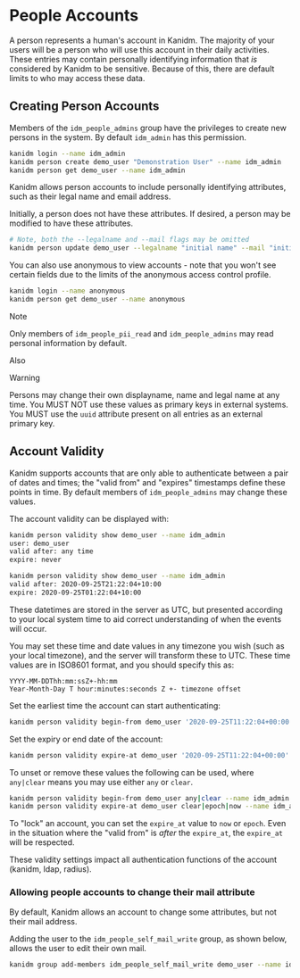 # People Accounts

A person represents a human's account in Kanidm. The majority of your users will be a person who will use this account
in their daily activities. These entries may contain personally identifying information that _is_ considered by Kanidm
to be sensitive. Because of this, there are default limits to who may access these data.

## Creating Person Accounts

Members of the `idm_people_admins` group have the privileges to create new persons in the system. By default `idm_admin`
has this permission.

```bash
kanidm login --name idm_admin
kanidm person create demo_user "Demonstration User" --name idm_admin
kanidm person get demo_user --name idm_admin
```

Kanidm allows person accounts to include personally identifying attributes, such as their legal name and email address.

Initially, a person does not have these attributes. If desired, a person may be modified to have these attributes.

```bash
# Note, both the --legalname and --mail flags may be omitted
kanidm person update demo_user --legalname "initial name" --mail "initial@email.address"
```

You can also use anonymous to view accounts - note that you won't see certain fields due to the limits of the anonymous
access control profile.

```bash
kanidm login --name anonymous
kanidm person get demo_user --name anonymous
```

> [!NOTE]
>
> Only members of `idm_people_pii_read` and `idm_people_admins` may read personal information by default.

Also

> [!WARNING]
>
> Persons may change their own displayname, name and legal name at any time. You MUST NOT use these values as primary
> keys in external systems. You MUST use the `uuid` attribute present on all entries as an external primary key.

## Account Validity

Kanidm supports accounts that are only able to authenticate between a pair of dates and times; the "valid from" and
"expires" timestamps define these points in time. By default members of `idm_people_admins` may change these values.

The account validity can be displayed with:

```bash
kanidm person validity show demo_user --name idm_admin
user: demo_user
valid after: any time
expire: never
```

```bash
kanidm person validity show demo_user --name idm_admin
valid after: 2020-09-25T21:22:04+10:00
expire: 2020-09-25T01:22:04+10:00
```

These datetimes are stored in the server as UTC, but presented according to your local system time to aid correct
understanding of when the events will occur.

You may set these time and date values in any timezone you wish (such as your local timezone), and the server will
transform these to UTC. These time values are in ISO8601 format, and you should specify this as:

```shell
YYYY-MM-DDThh:mm:ssZ+-hh:mm
Year-Month-Day T hour:minutes:seconds Z +- timezone offset
```

Set the earliest time the account can start authenticating:

```bash
kanidm person validity begin-from demo_user '2020-09-25T11:22:04+00:00' --name idm_admin
```

Set the expiry or end date of the account:

```bash
kanidm person validity expire-at demo_user '2020-09-25T11:22:04+00:00' --name idm_admin
```

To unset or remove these values the following can be used, where `any|clear` means you may use either `any` or `clear`.

```bash
kanidm person validity begin-from demo_user any|clear --name idm_admin
kanidm person validity expire-at demo_user clear|epoch|now --name idm_admin
```

To "lock" an account, you can set the `expire_at` value to `now` or `epoch`. Even in the situation where the "valid
from" is _after_ the `expire_at`, the `expire_at` will be respected.

These validity settings impact all authentication functions of the account (kanidm, ldap, radius).

### Allowing people accounts to change their mail attribute

By default, Kanidm allows an account to change some attributes, but not their mail address.

Adding the user to the `idm_people_self_mail_write` group, as shown below, allows the user to edit their own mail.

```bash
kanidm group add-members idm_people_self_mail_write demo_user --name idm_admin
```
